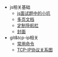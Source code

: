 - js相关基础
  - [js面试题中的小坑](zh-cn/js面试题小坑.md)
  - [多页文档](zh-cn/more-pages.md)
  - [定制导航栏](zh-cn/custom-navbar.md)
  - [封面](zh-cn/cover.md)
- git&tcp-ip相关
  - [常用命令](zh-cn/git.md)
  - [TCP-IP协议关系图](zh-cn/tcp-ip.md)
  
 
